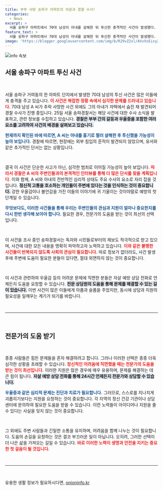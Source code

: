 ```yaml
---
title: 부부 사망 송파구 아파트의 의문과 경찰 수사!
categories:
  - News
excerpt: >
  서울 송파구 아파트에서 70대 남성이 아내를 살해한 뒤 투신한 충격적인 사건이 발생했다. 경찰은 이 사건의 배경을 조사 중이며, 심리적 고통에 대한 상담 정보도 제공하고 있다.
feature_text: >
  서울 송파구 아파트에서 70대 남성이 아내를 살해한 뒤 투신한 충격적인 사건이 발생했다. 경찰은 이 사건의 배경을 조사 중이며, 심리적 고통에 대한 상담 정보도 제공하고 있다.
image: 'https://blogger.googleusercontent.com/img/b/R29vZ2xl/AVvXsEixyZcFfHzMRdzZMjFBmAUKJYCLCGyLL1o632UiGVXcaFdKo_bkvkuCioo0uUKlGfBVcT3P84aROyZIXSBEx3Aw5nCQ3pTgDom1WDC4m8eifvWiAmWEEVb4x6G_l8C0QH225ldMjyaFvpxGEBGNO37VmDTDMHGhJPq73UglMfDca1-0aw/s1600/blogspot.png'
---
```


<p><img src="https://blogger.googleusercontent.com/img/b/R29vZ2xl/AVvXsEixyZcFfHzMRdzZMjFBmAUKJYCLCGyLL1o632UiGVXcaFdKo_bkvkuCioo0uUKlGfBVcT3P84aROyZIXSBEx3Aw5nCQ3pTgDom1WDC4m8eifvWiAmWEEVb4x6G_l8C0QH225ldMjyaFvpxGEBGNO37VmDTDMHGhJPq73UglMfDca1-0aw/s1600/blogspot.png" alt="info 속보" /></p>

<h2 data-ke-size="size26">서울 송파구 아파트 투신 사건</h2>

<p data-ke-size="size16">&nbsp;</p>

<p>서울 송파구 거여동의 한 아파트 단지에서 발생한 70대 남성의 투신 사건은 많은 이들에게 충격을 주고 있습니다. <b><span style="color: #ee2323;">이 사건은 복잡한 정황 속에서 심각한 문제를 드러내고 있습니다.</span></b> 70대 남성 A 씨가 추락 사망한 사건 외에도 그의 아내가 자택에서 숨진 채 발견되어 경찰 수사가 진행 중입니다. 25일 서울 송파경찰서는 해당 사건에 대한 수사 소식을 발표하고, 관련 정보를 수집하고 있습니다. <b><span style="background-color: #21538527;">경찰은 부부 간의 갈등과 우울증을 포함한 여러 요소를 고려하여 사건의 배경을 살펴보고 있습니다.</span></b> </p>

<p><b><span style="color: #1a5490;">현재까지 확인된 바에 따르면, A 씨는 아내를 흉기로 찔러 살해한 후 투신했을 가능성이 높아 보입니다.</span></b> 경찰에 따르면, 현장에는 외부 침입의 흔적이 발견되지 않았으며, 유서와 같은 추가적인 단서는 없는 상황입니다. </p>

<p data-ke-size="size16">&nbsp;</p>

<p>결국 이 사건은 단순한 사고가 아닌, 심각한 범죄로 이어질 가능성이 높아 보입니다. <b><span style="color: #ee2323;">따라서 경찰은 A 씨의 주변인들과의 본격적인 인터뷰를 통해 더 많은 단서를 찾을 계획입니다.</span></b> 이와 함께, A 씨와 아내의 전반적인 심리적 상태도 주요 수사의 요소로 자리 잡을 것입니다. <b><span style="background-color: #21538527;">정신적 고통을 호소하는 개인들이 주변에 있다는 것을 인식하는 것이 중요합니다.</span></b> 강한 우울감이나 불안감을 가진 이들의 이야기에 귀 기울이는 것이야말로 예방의 첫 단계일 수 있습니다. </p>

<p><b><span style="color: #1a5490;">무엇보다도, 이러한 사건들을 통해 우리는 주변인들의 관심과 지원이 얼마나 중요한지를 다시 한번 생각해 보아야 합니다.</span></b> 필요한 경우, 전문가의 도움을 받는 것이 최선의 선택입니다. </p>

<p data-ke-size="size16">&nbsp;</p>

<p>이 사건을 조사 중인 송파경찰서는 독자와 시민들로부터의 제보도 적극적으로 받고 있으며, 사건에 대한 모든 내용을 명확히 파악하고자 노력하고 있습니다. <b><span style="color: #ee2323;">이와 같은 불행한 사건들이 반복되지 않도록 사회의 관심이 필요합니다.</span></b> 따로 정보가 없더라도, 사건 발생 후에 주변에 도움이 필요한 분들이 있다면, 절대 외면하지 않는 것이 중요합니다. </p>

<p data-ke-size="size16">&nbsp;</p>

<p>이 사건과 관련하여 우울감 등의 어려운 문제에 직면한 분들은 자살 예방 상담 전화로 언제든지 도움을 요청할 수 있습니다. <b><span style="background-color: #21538527;">전문 상담원의 도움을 통해 문제를 해결할 수 있는 길이 있습니다.</span></b> 이번 사건이 많은 이들에게 아픔과 슬픔을 주었지만, 동시에 상담과 지원의 필요성을 일깨우는 계기가 되기를 바랍니다. </p>

<p data-ke-size="size16">&nbsp;</p>

<p></ul></p>

<hr>

<p data-ke-size="size16">&nbsp;</p>  

<h2 data-ke-size="size26">전문가의 도움 받기</h2>

<p data-ke-size="size16">&nbsp;</p>

<p>종종 사람들은 힘든 문제들을 혼자 해결하려고 합니다. 그러나 이러한 선택은 종종 더욱 심각한 상황을 초래할 수 있습니다. <b><span style="color: #ee2323;">정신적인 어려움에 직면했을 때는 전문가의 도움을 받는 것이 최선입니다.</span></b> 이러한 지원은 많은 경우에 매우 유용하며, 문제를 해결하는 데 큰 힘이 됩니다. <b><span style="background-color: #21538527;">자살 예방 상담 전화를 통해 24시간 언제든지 전문가와 상담할 수 있습니다.</span></b> </p>

<p><b><span style="color: #1a5490;">우울증과 같은 심리적 문제는 진단과 치료가 필요합니다.</span></b> 그러므로, 스스로를 지나치게 괴롭히기보다는 지원을 요청하는 것이 중요합니다. 각 지역의 정신 건강 기관이나 상담 센터에 문의하여 필요한 도움을 받을 수 있습니다. 이런 노력들이 아이디어나 지원을 줄 수 있다는 사실을 잊지 않는 것이 중요합니다. </p>

<p data-ke-size="size16">&nbsp;</p>

<p>그 외에도 주변 사람들과 긴밀한 소통을 유지하며, 어려움을 함께 나누는 것이 필요합니다. 도움의 손길을 요청하는 것은 결코 부끄러운 일이 아닙니다. 오히려, 그러한 선택이 더 나은 삶을 가져오는 길일 수 있습니다. <b><span style="color: #ee2323;">바로 이러한 노력이 생명과 안전을 지키는 중요한 첫 걸음이 될 것입니다.</span></b> </p>

<p data-ke-size="size16">&nbsp;</p> 

<p></ul>  </p>

<hr>  

<p data-ke-size="size16">&nbsp;</p>
유용한 생활 정보가 필요하시다면, <a href="https://onioninfo.kr" rel="dofollow">onioninfo.kr</a>


